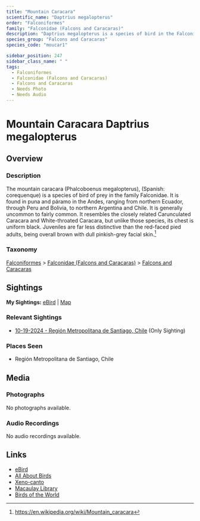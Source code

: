 ```yaml
---
title: "Mountain Caracara"
scientific_name: "Daptrius megalopterus"
order: "Falconiformes"
family: "Falconidae (Falcons and Caracaras)"
description: "Daptrius megalopterus is a species of bird in the Falconidae (Falcons and Caracaras) family. It has been observed 1 times."
species_group: "Falcons and Caracaras"
species_code: "moucar1"

sidebar_position: 247
sidebar_class_name: " "
tags: 
  - Falconiformes
  - Falconidae (Falcons and Caracaras)
  - Falcons and Caracaras
  - Needs Photo
  - Needs Audio
---
```


# Mountain Caracara <span className='sci_name'>Daptrius megalopterus</span>

## Overview

### Description
The mountain caracara (Phalcoboenus megalopterus), (Spanish: corequenque) is a species of bird of prey in the family Falconidae. It is found in puna and páramo in the Andes, ranging from northern Ecuador, through Peru and Bolivia, to northern Argentina and Chile. It is generally uncommon to fairly common. It resembles the closely related Carunculated Caracara and White-throated Caracara, but unlike those species, its chest is uniform black. Juveniles are far less distinctive than the red-faced pied adults, being overall brown with dull pinkish-grey facial skin.[^1]

[^1]: https://en.wikipedia.org/wiki/Mountain_caracara

### Taxonomy
[Falconiformes](/tags/falconiformes) > [Falconidae (Falcons and Caracaras)](/tags/falconidae-falcons-and-caracaras) > [Falcons and Caracaras](/tags/falcons-and-caracaras)


## Sightings

**My Sightings:** [eBird](https://ebird.org/lifelist?r=world&time=life&spp=moucar1) | [Map](/map?species_code=moucar1)

### Relevant Sightings

* [10-19-2024 - Región Metropolitana de Santiago, Chile](https://ebird.org/checklist/S199524270) (Only Sighting)

### Places Seen

* Región Metropolitana de Santiago, Chile



## Media
### Photographs
No photographs available.

### Audio Recordings
No audio recordings available.

## Links
* [eBird](https://ebird.org/species/moucar1) 
* [All About Birds](https://www.allaboutbirds.org/guide/moucar1) 
* [Xeno-canto](https://www.xeno-canto.org/species/daptrius-megalopterus) 
* [Macaulay Library](https://search.macaulaylibrary.org/catalog?taxonCode=moucar1&sort=rating_rank_desc)
* [Birds of the World](https://birdsoftheworld.org/bow/species/moucar1)
